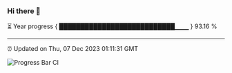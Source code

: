 ### Hi there 👋

⏳ Year progress { ███████████████████████████▁▁▁ } 93.16 %

---

⏰ Updated on Thu, 07 Dec 2023 01:11:31 GMT

![Progress Bar CI](https://github.com/liununu/liununu/workflows/Progress%20Bar%20CI/badge.svg)

